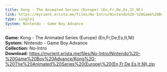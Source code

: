 ```yaml
---
title: Kong - The Animated Series (Europe) (En,Fr,De,Es,It,Nl)
link: https://myrient.erista.me/files/No-Intro/Nintendo%20-%20Game%20Boy%20Advance/Kong%20-%20The%20Animated%20Series%20(Europe)%20(En,Fr,De,Es,It,Nl).zip
type: single1
System: Nintendo - Game Boy Advance
---
```

<b>Game:</b> Kong - The Animated Series (Europe) (En,Fr,De,Es,It,Nl)<br>
<b>System:</b> Nintendo - Game Boy Advance<br>
<b>Collection:</b> No-Intro<br>
<b>Download:</b> https://myrient.erista.me/files/No-Intro/Nintendo%20-%20Game%20Boy%20Advance/Kong%20-%20The%20Animated%20Series%20(Europe)%20(En,Fr,De,Es,It,Nl).zip